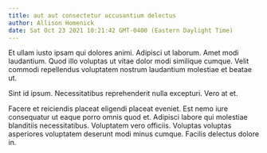 ```yaml
---
title: aut aut consectetur accusantium delectus
author: Allison Homenick
date: Sat Oct 23 2021 10:21:42 GMT-0400 (Eastern Daylight Time)
---
```

Et ullam iusto ipsam qui dolores animi. Adipisci ut laborum. Amet modi laudantium. Quod illo voluptas ut vitae dolor modi similique cumque. Velit commodi repellendus voluptatem nostrum laudantium molestiae et beatae ut.

 Sint id ipsum. Necessitatibus reprehenderit nulla excepturi. Vero at et.

 Facere et reiciendis placeat eligendi placeat eveniet. Est nemo iure consequatur ut eaque porro omnis quod et. Adipisci labore qui molestiae blanditiis necessitatibus. Voluptatem vero officiis. Voluptas voluptas asperiores voluptatem deserunt modi minus cumque. Facilis delectus dolore in.